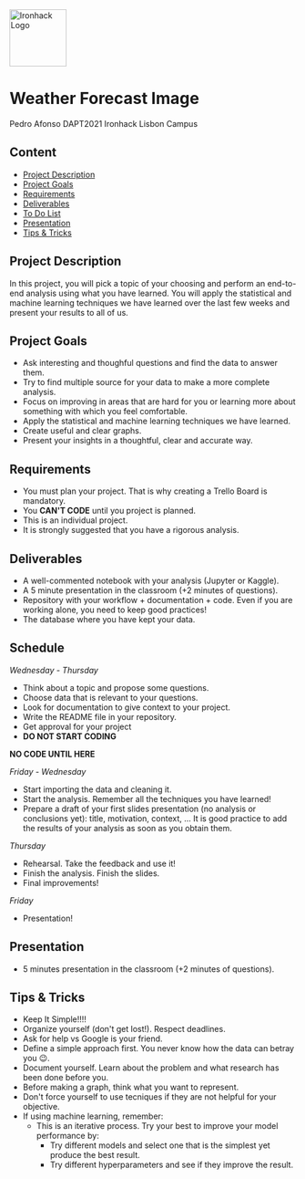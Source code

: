 <img src="https://bit.ly/2VnXWr2" alt="Ironhack Logo" width="100"/>

# Weather Forecast Image

Pedro Afonso DAPT2021
Ironhack Lisbon Campus

## Content
- [Project Description](#project-description)
- [Project Goals](#project-goals)
- [Requirements](#requirements)
- [Deliverables](#deliverables)
- [To Do List](#todolist)
- [Presentation](#presentation)
- [Tips & Tricks](#tips-&-tricks)

<a name="project-description"></a>

## Project Description
In this project, you will pick a topic of your choosing and perform an end-to-end analysis using what you have learned. You will apply the statistical and machine learning techniques we have learned over the last few weeks and present your results to all of us.

<a name="project-goals"></a>

## Project Goals
* Ask interesting and thoughful questions and find the data to answer them.
* Try to find multiple source for your data to make a more complete analysis.
* Focus on improving in areas that are hard for you or learning more about something with which you feel comfortable. 
* Apply the statistical and machine learning techniques we have learned.
* Create useful and clear graphs.
* Present your insights in a thoughtful, clear and accurate way.

<a name="requirements"></a>

## Requirements
* You must plan your project. That is why creating a Trello Board is mandatory.
* You **CAN'T CODE** until you project is planned.
* This is an individual project.
* It is strongly suggested that you have a rigorous analysis. 

<a name="deliverables"></a>

## Deliverables
* A well-commented notebook with your analysis (Jupyter or Kaggle).
* A 5 minute presentation in the classroom (+2 minutes of questions).
* Repository with your workflow + documentation + code. Even if you are working alone, you need to keep good practices!
* The database where you have kept your data.  

<a name="todolist"></a>

## Schedule
*Wednesday - Thursday*
* Think about a topic and propose some questions. 
* Choose data that is relevant to your questions. 
* Look for documentation to give context to your project.
* Write the README file in your repository.
* Get approval for your project 
* **DO NOT START CODING**

**NO CODE UNTIL HERE**

*Friday - Wednesday*
* Start importing the data and cleaning it.
* Start the analysis. Remember all the techniques you have learned!
* Prepare a draft of your first slides presentation (no analysis or conclusions yet): title, motivation, context, ...  It is good practice to add the results of your analysis as soon as you obtain them.

*Thursday*
* Rehearsal. Take the feedback and use it!
* Finish the analysis. Finish the slides.
* Final improvements!

*Friday*
* Presentation!

<a name="presentation"></a>

## Presentation
* 5 minutes presentation in the classroom (+2 minutes of questions).


<a name="tips-&-tricks"></a>

## Tips & Tricks
* Keep It Simple!!!!
* Organize yourself (don't get lost!). Respect deadlines.
* Ask for help vs Google is your friend.
* Define a simple approach first. You never know how the data can betray you 😉.
* Document yourself. Learn about the problem and what research has been done before you.
* Before making a graph, think what you want to represent.
* Don't force yourself to use tecniques if they are not helpful for your objective.
* If using machine learning, remember:
  * This is an iterative process. Try your best to improve your model performance by:
    * Try different models and select one that is the simplest yet produce the best result.
    * Try different hyperparameters and see if they improve the result.
